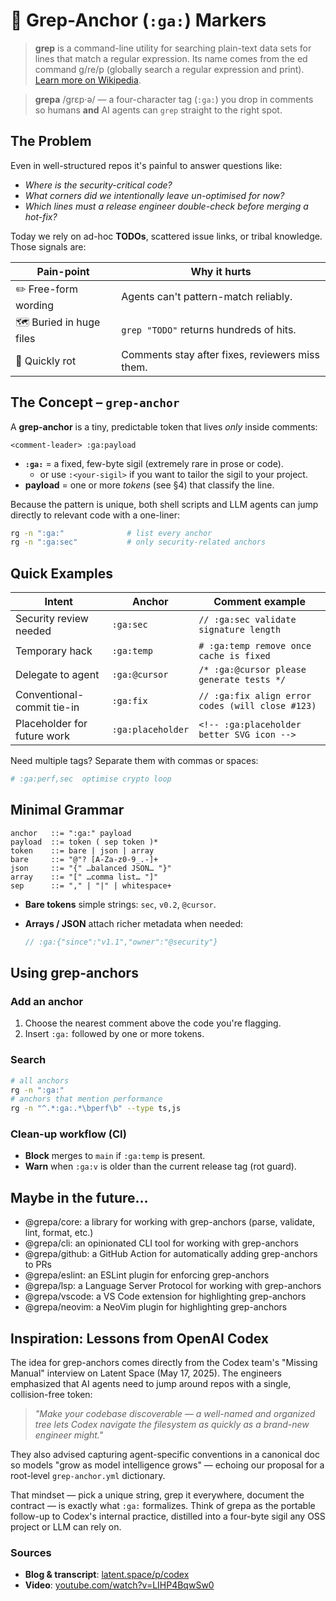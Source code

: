 # 🍇 Grep-Anchor (`:ga:`) Markers

> **grep** is a command-line utility for searching plain-text data sets for lines that match a regular expression. Its name comes from the ed command g/re/p (globally search a regular expression and print). [Learn more on Wikipedia](https://en.wikipedia.org/wiki/Grep).

> **grepa** /ɡrɛp·ə/ — a four-character tag (`:ga:`) you drop in comments so humans **and** AI agents can `grep` straight to the right spot.

## The Problem

Even in well-structured repos it's painful to answer questions like:

- *Where is the security-critical code?*
- *What corners did we intentionally leave un-optimised for now?*
- *Which lines must a release engineer double-check before merging a hot-fix?*

Today we rely on ad-hoc **TODOs**, scattered issue links, or tribal knowledge. Those signals are:

| Pain-point               | Why it hurts                                    |
| ------------------------ | ----------------------------------------------- |
| ✏️ Free-form wording     | Agents can't pattern-match reliably.            |
| 🗺️ Buried in huge files | `grep "TODO"` returns hundreds of hits.         |
| 🌱 Quickly rot           | Comments stay after fixes, reviewers miss them. |

## The Concept – `grep-anchor`

A **grep-anchor** is a tiny, predictable token that lives *only* inside comments:

```text
<comment-leader> :ga:payload
```

- **`:ga:`** = a fixed, few-byte sigil (extremely rare in prose or code).
  - or use `:<your-sigil>` if you want to tailor the sigil to your project.
- **payload**  = one or more *tokens* (see §4) that classify the line.

Because the pattern is unique, both shell scripts and LLM agents can jump directly to relevant code with a one-liner:

```bash
rg -n ":ga:"              # list every anchor
rg -n ":ga:sec"           # only security-related anchors
```

## Quick Examples

| Intent                      | Anchor            | Comment example                                  |
| --------------------------- | ----------------- | ------------------------------------------------ |
| Security review needed      | `:ga:sec`         | `// :ga:sec validate signature length`           |
| Temporary hack              | `:ga:temp`        | `# :ga:temp remove once cache is fixed`          |
| Delegate to agent           | `:ga:@cursor`     | `/* :ga:@cursor please generate tests */`        |
| Conventional-commit tie-in  | `:ga:fix`         | `// :ga:fix align error codes (will close #123)` |
| Placeholder for future work | `:ga:placeholder` | `<!-- :ga:placeholder better SVG icon -->`       |

Need multiple tags? Separate them with commas or spaces:

```python
# :ga:perf,sec  optimise crypto loop
```

## Minimal Grammar

```ebnf
anchor   ::= ":ga:" payload
payload  ::= token ( sep token )*
token    ::= bare | json | array
bare     ::= "@"? [A-Za-z0-9_.-]+
json     ::= "{" …balanced JSON… "}"
array    ::= "[" …comma list… "]"
sep      ::= "," | "|" | whitespace+
```

- **Bare tokens** simple strings: `sec`, `v0.2`, `@cursor`.
- **Arrays / JSON** attach richer metadata when needed:

  ```js
  // :ga:{"since":"v1.1","owner":"@security"}
  ```

## Using grep-anchors

### Add an anchor

1. Choose the nearest comment above the code you're flagging.
2. Insert `:ga:` followed by one or more tokens.

### Search

```bash
# all anchors
rg -n ":ga:"  
# anchors that mention performance
rg -n "^.*:ga:.*\bperf\b" --type ts,js
```

### Clean-up workflow (CI)

- **Block** merges to `main` if `:ga:temp` is present.
- **Warn** when `:ga:v` is older than the current release tag (rot guard).

## Maybe in the future…

- @grepa/core: a library for working with grep-anchors (parse, validate, lint, format, etc.)
- @grepa/cli: an opinionated CLI tool for working with grep-anchors
- @grepa/github: a GitHub Action for automatically adding grep-anchors to PRs
- @grepa/eslint: an ESLint plugin for enforcing grep-anchors
- @grepa/lsp: a Language Server Protocol for working with grep-anchors
- @grepa/vscode: a VS Code extension for highlighting grep-anchors
- @grepa/neovim: a NeoVim plugin for highlighting grep-anchors

## Inspiration: Lessons from OpenAI Codex

The idea for grep-anchors comes directly from the Codex team's "Missing Manual" interview on Latent Space (May 17, 2025). The engineers emphasized that AI agents need to jump around repos with a single, collision-free token:

> *"Make your codebase discoverable — a well-named and organized tree lets Codex navigate the filesystem as quickly as a brand-new engineer might."*

They also advised capturing agent-specific conventions in a canonical doc so models "grow as model intelligence grows" — echoing our proposal for a root-level `grep-anchor.yml` dictionary.

That mindset — pick a unique string, grep it everywhere, document the contract — is exactly what `:ga:` formalizes. Think of grepa as the portable follow-up to Codex's internal practice, distilled into a four-byte sigil any OSS project or LLM can rely on.

### Sources

- **Blog & transcript**: [latent.space/p/codex](https://www.latent.space/p/codex)
- **Video**: [youtube.com/watch?v=LIHP4BqwSw0](https://www.youtube.com/watch?v=LIHP4BqwSw0)
